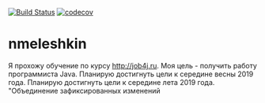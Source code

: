 [![Build Status](https://travis-ci.org/Nikolamba/nmeleshkin.svg?branch=master)](https://travis-ci.org/Nikolamba/nmeleshkin)
[![codecov](https://codecov.io/gh/Nikolamba/nmeleshkin/branch/master/graph/badge.svg)](https://codecov.io/gh/Nikolamba/nmeleshkin)

# nmeleshkin
Я прохожу обучение по курсу http://job4j.ru. 
Моя цель - получить работу программиста Java.
Планирую достигнуть цели к середине весны 2019 года.
Планирую достигнуть цели к середине лета 2019 года.
"Объединение зафиксированных изменений